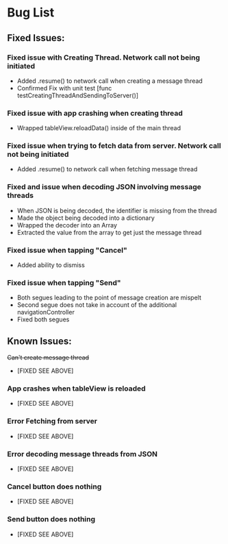 #  Bug List

## Fixed Issues:
### Fixed issue with Creating Thread. Network call not being initiated
* Added .resume() to network call when creating a message thread
* Confirmed Fix with unit test [func testCreatingThreadAndSendingToServer()]

### Fixed issue with app crashing when creating thread
* Wrapped tableView.reloadData() inside of the main thread

### Fixed issue when trying to fetch data from server. Network call not being initiated
* Added .resume() to network call when fetching message thread

### Fixed and issue when decoding JSON involving message threads
* When JSON is being decoded, the identifier is missing from the thread
* Made the object being decoded into a dictionary
* Wrapped the decoder into an Array
* Extracted the value from the array to get just the message thread

### Fixed issue when tapping "Cancel"
* Added ability to dismiss

### Fixed issue when tapping "Send" 
* Both segues leading to the point of message creation are mispelt
* Second segue does not take in account of the additional navigationController
* Fixed both segues

## Known Issues:
~~Can't create message thread~~
* [FIXED SEE ABOVE]

### App crashes when tableView is reloaded 
* [FIXED SEE ABOVE]

### Error Fetching from server
* [FIXED SEE ABOVE]

### Error decoding message threads from JSON
* [FIXED SEE ABOVE]

### Cancel button does nothing
* [FIXED SEE ABOVE]

### Send button does nothing
* [FIXED SEE ABOVE]
